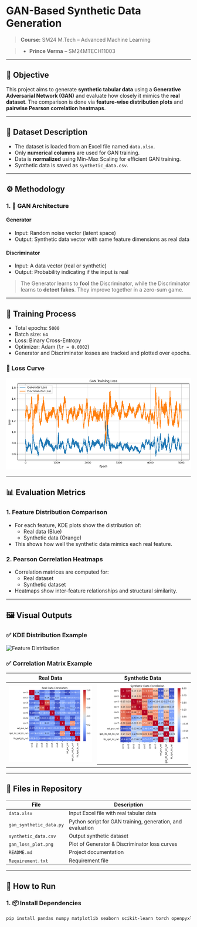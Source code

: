 # GAN-Based Synthetic Data Generation

> **Course:** SM24 M.Tech – Advanced Machine Learning  
 
> - **Prince Verma** – SM24MTECH11003  


---

## 📌 Objective

This project aims to generate **synthetic tabular data** using a **Generative Adversarial Network (GAN)** and evaluate how closely it mimics the **real dataset**. The comparison is done via **feature-wise distribution plots** and **pairwise Pearson correlation heatmaps**.

---

## 📂 Dataset Description

- The dataset is loaded from an Excel file named `data.xlsx`.
- Only **numerical columns** are used for GAN training.
- Data is **normalized** using Min-Max Scaling for efficient GAN training.
- Synthetic data is saved as `synthetic_data.csv`.

---

## ⚙️ Methodology

### 1. 🧠 GAN Architecture

#### Generator
- Input: Random noise vector (latent space)
- Output: Synthetic data vector with same feature dimensions as real data

#### Discriminator
- Input: A data vector (real or synthetic)
- Output: Probability indicating if the input is real

> The Generator learns to **fool** the Discriminator, while the Discriminator learns to **detect fakes**. They improve together in a zero-sum game.

---

## 🔁 Training Process

- Total epochs: `5000`  
- Batch size: `64`  
- Loss: Binary Cross-Entropy  
- Optimizer: Adam (`lr = 0.0002`)  
- Generator and Discriminator losses are tracked and plotted over epochs.

### 🔻 Loss Curve
![GAN Loss Curve](gan_loss_plot.png)

---

## 📊 Evaluation Metrics

### 1. Feature Distribution Comparison

- For each feature, KDE plots show the distribution of:
  - Real data (Blue)
  - Synthetic data (Orange)
- This shows how well the synthetic data mimics each real feature.

### 2. Pearson Correlation Heatmaps

- Correlation matrices are computed for:
  - Real dataset
  - Synthetic dataset
- Heatmaps show inter-feature relationships and structural similarity.

---

## 🖼️ Visual Outputs

### ✅ KDE Distribution Example

![Feature Distribution](example_kde_plot.png)

### ✅ Correlation Matrix Example

| Real Data | Synthetic Data |
|-----------|----------------|
| ![Real Corr](real_corr.png) | ![Synth Corr](synthetic_corr.png) |

---

## 💾 Files in Repository

| File | Description |
|------|-------------|
| `data.xlsx` | Input Excel file with real tabular data |
| `gan_synthetic_data.py` | Python script for GAN training, generation, and evaluation |
| `synthetic_data.csv` | Output synthetic dataset |
| `gan_loss_plot.png` | Plot of Generator & Discriminator loss curves |
| `README.md` | Project documentation |
| `Requirement.txt` | Requirement file

---

## 🚀 How to Run

### 1. 📦 Install Dependencies

```bash
pip install pandas numpy matplotlib seaborn scikit-learn torch openpyxl
